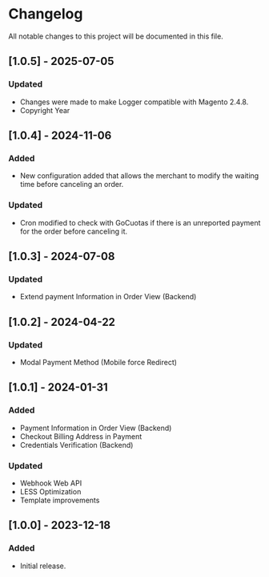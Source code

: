 # Changelog
All notable changes to this project will be documented in this file.

## [1.0.5] - 2025-07-05

### Updated
- Changes were made to make Logger compatible with Magento 2.4.8.
- Copyright Year

## [1.0.4] - 2024-11-06

### Added
- New configuration added that allows the merchant to modify the waiting time before canceling an order.

### Updated
- Cron modified to check with GoCuotas if there is an unreported payment for the order before canceling it.

## [1.0.3] - 2024-07-08

### Updated
- Extend payment Information in Order View (Backend)

## [1.0.2] - 2024-04-22

### Updated
- Modal Payment Method (Mobile force Redirect)

## [1.0.1] - 2024-01-31

### Added
- Payment Information in Order View (Backend)
- Checkout Billing Address in Payment
- Credentials Verification (Backend)

### Updated
- Webhook Web API
- LESS Optimization
- Template improvements

## [1.0.0] - 2023-12-18

### Added
- Initial release.
